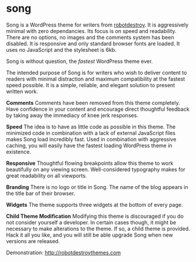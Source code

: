 <strong>song</strong>
====

Song is a WordPress theme for writers from <a href="http://robotdestroythemes.com">robotdestroy</a>. It is aggressively minimal with zero dependancies. Its focus is on speed and readability. There are no options, no images and the comments system has been disabled. It is responsive and only standard browser fonts are loaded. It uses no JavaScript and the stylesheet is 6kb.

Song is without question, the <em>fastest</em> WordPress theme ever.

The intended purpose of Song is for writers who wish to deliver content to readers with minimal distraction and maximum compatibility at the fastest speed possible. It is a simple, reliable, and elegant solution to present written work.

<strong>Comments</strong>
Comments have been removed from this theme completely. Have confidence in your content and encourage direct thoughtful feedback by taking away the immediacy of knee jerk responses.

<strong>Speed</strong>
The idea is to have as little code as possible in this theme. The minimized code in combination with a lack of external JavaScript files makes Song load incredibly fast. Used in combination with aggressive caching, you will easily have the fastest loading WordPress theme in existence.

<strong>Responsive</strong>
Thoughtful flowing breakpoints allow this theme to work beautifully on any viewing screen. Well-considered typography makes for great readability on all viewports.

<strong>Branding</strong>
There is no logo or title in Song. The name of the blog appears in the title bar of their browser.

<strong>Widgets</strong>
The theme supports three widgets at the bottom of every page.

<strong>Child Theme Modification</strong>
Modifying this theme is discouraged if you do not consider yourself a developer. In certain cases though, it might be necessary to make alterations to the theme. If so, a child theme is provided. Hack it all you like, and you will still be able upgrade Song when new versions are released.

Demonstration: http://robotdestroythemes.com